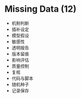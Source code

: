 # Missing Data (12)

- 机制判断
- 插补设定
- 模型假设
- 敏感性
- 透明报告
- 版本留痕
- 影响评估
- 质量控制
- 复核
- 代码与脚本
- 随机种子
- 记录保存
